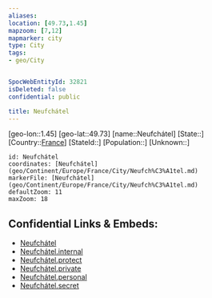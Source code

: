 ```yaml
---
aliases: 
location: [49.73,1.45]
mapzoom: [7,12] 
mapmarker: city 
type: City
tags:
- geo/City


SpocWebEntityId: 32821
isDeleted: false
confidential: public

title: Neufchátel
---
```

[geo-lon::1.45]
[geo-lat::49.73]
[name::Neufchátel]
[State::]
[Country::[France](geo/Continent/Europe/France.md)]
[StateId::]
[Population::]
[Unknown::]


```leaflet
id: Neufchátel
coordinates: [Neufchátel](geo/Continent/Europe/France/City/Neufch%C3%A1tel.md)
markerFile: [Neufchátel](geo/Continent/Europe/France/City/Neufch%C3%A1tel.md)
defaultZoom: 11 
maxZoom: 18
```


## Confidential Links & Embeds: 
- [Neufchátel](../../../../../../_public/geo/Continent/Europe/France/City/Neufch%C3%A1tel.md) 
- [Neufchátel.internal](../../../../../../_internal/geo/Continent/Europe/France/City/Neufch%C3%A1tel.internal.md) 
- [Neufchátel.protect](../../../../../../_protect/geo/Continent/Europe/France/City/Neufch%C3%A1tel.protect.md) 
- [Neufchátel.private](../../../../../../_private/geo/Continent/Europe/France/City/Neufch%C3%A1tel.private.md) 
- [Neufchátel.personal](../../../../../../_personal/geo/Continent/Europe/France/City/Neufch%C3%A1tel.personal.md) 
- [Neufchátel.secret](../../../../../../_secret/geo/Continent/Europe/France/City/Neufch%C3%A1tel.secret.md) 
